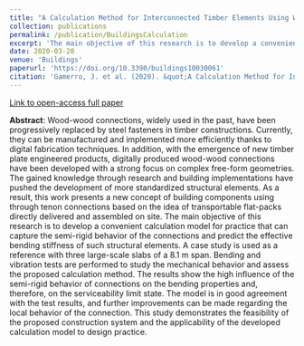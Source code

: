 ```yaml
---
title: "A Calculation Method for Interconnected Timber Elements Using Wood-Wood Connections"
collection: publications
permalink: /publication/BuildingsCalculation
excerpt: 'The main objective of this research is to develop a convenient calculation model for practice that can capture the semi-rigid behavior of the connections and predict the effective bending stiffness of standardized structural elements using through tenon joints.'
date: 2020-03-20
venue: 'Buildings'
paperurl: 'https://doi.org/10.3390/buildings10030061'
citation: 'Gamerro, J. et al. (2020). &quot;A Calculation Method for Interconnected Timber Elements Using Wood-Wood Connections.&quot; <i>Buildings</i>, 10, no. 3: 61.'
---
```

[Link to open-access full paper](https://doi.org/10.3390/buildings10030061)

**Abstract**: Wood-wood connections, widely used in the past, have been progressively replaced by steel fasteners in timber constructions. Currently, they can be manufactured and implemented more efficiently thanks to digital fabrication techniques. In addition, with the emergence of new timber plate engineered products, digitally produced wood-wood connections have been developed with a strong focus on complex free-form geometries. The gained knowledge through research and building implementations have pushed the development of more standardized structural elements. As a result, this work presents a new concept of building components using through tenon connections based on the idea of transportable flat-packs directly delivered and assembled on site. The main objective of this research is to develop a convenient calculation model for practice that can capture the semi-rigid behavior of the connections and predict the effective bending stiffness of such structural elements. A case study is used as a reference with three large-scale slabs of a 8.1 m span. Bending and vibration tests are performed to study the mechanical behavior and assess the proposed calculation method. The results show the high influence of the semi-rigid behavior of connections on the bending properties and, therefore, on the serviceability limit state. The model is in good agreement with the test results, and further improvements can be made regarding the local behavior of the connection. This study demonstrates the feasibility of the proposed construction system and the applicability of the developed calculation model to design practice.
